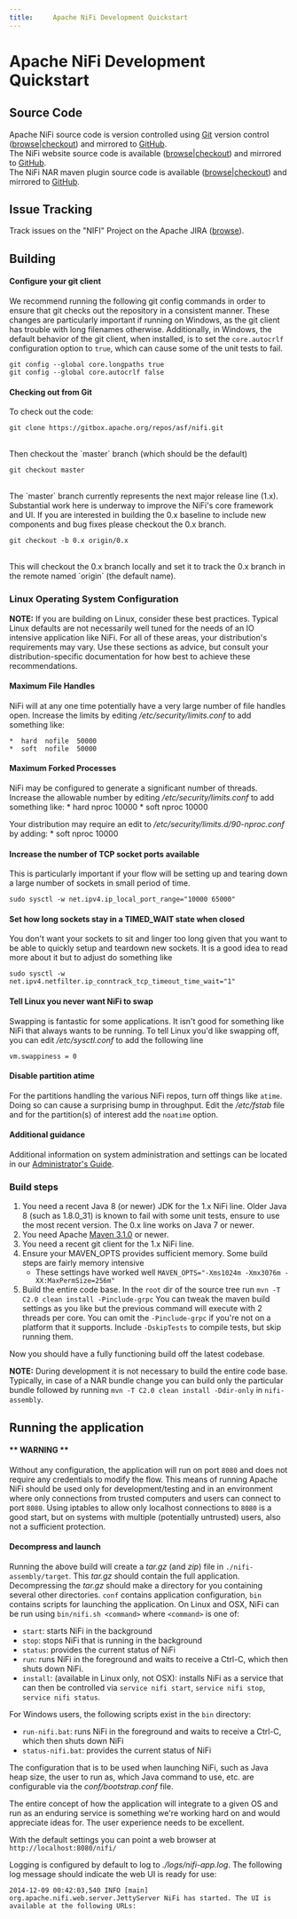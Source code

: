 ```yaml
---
title:     Apache NiFi Development Quickstart
---
```


# Apache NiFi Development Quickstart

## Source Code

Apache NiFi source code is version controlled using [Git][git] version control ([browse][gitbrowse]|[checkout][gitrepo]) and mirrored to [GitHub][githubrepo].
<br />The NiFi website source code is available ([browse][gitbrowsenifisite]|[checkout][gitreponifisite]) and mirrored to [GitHub][githubreposite].
<br />The NiFi NAR maven plugin source code is available ([browse][gitbrowsenifimaven]|[checkout][gitreponifimaven]) and mirrored to [GitHub][githubrepoplugin].

## Issue Tracking

Track issues on the "NIFI" Project on the Apache JIRA ([browse][jira]).

## Building

#### Configure your git client

We recommend running the following git config commands in order to ensure
that git checks out the repository in a consistent manner. These changes
are particularly important if running on Windows, as the git client has
trouble with long filenames otherwise. Additionally, in Windows, the
default behavior of the git client, when installed, is to set the
`core.autocrlf` configuration option to `true`, which can cause some of
the unit tests to fail.

```
git config --global core.longpaths true
git config --global core.autocrlf false
```

#### Checking out from Git

To check out the code:

```
git clone https://gitbox.apache.org/repos/asf/nifi.git
```
<br/>
Then checkout the `master` branch (which should be the default)

```
git checkout master
```

<br/>
The `master` branch currently represents the next major release line (1.x). Substantial work here is underway to improve the NiFi's core framework and UI. If you are interested in building the 0.x baseline to include new components and bug fixes please checkout the 0.x branch.
<br/>

```
git checkout -b 0.x origin/0.x
```

<br/>
This will checkout the 0.x branch locally and set it to track the 0.x branch in the remote named `origin` (the default name).
<br/>

### Linux Operating System Configuration

**NOTE:** If you are building on Linux, consider these best practices. Typical Linux defaults are not necessarily well tuned for the needs of an IO intensive application like NiFi.
For all of these areas, your distribution's requirements may vary.  Use these sections as advice, but consult your distribution-specific documentation for how best to achieve these recommendations.


#### Maximum File Handles

NiFi will at any one time potentially have a very large number of file handles open.  Increase the limits by
editing _/etc/security/limits.conf_ to add something like:

    *  hard  nofile  50000
    *  soft  nofile  50000

#### Maximum Forked Processes

NiFi may be configured to generate a significant number of threads.  Increase the allowable number by editing _/etc/security/limits.conf_ to add something like:
    *  hard  nproc  10000
    *  soft  nproc  10000

Your distribution may require an edit to _/etc/security/limits.d/90-nproc.conf_ by adding:
    *  soft  nproc  10000

#### Increase the number of TCP socket ports available
This is particularly important if your flow will be setting up and tearing down a large number of sockets in small period of time.

    sudo sysctl -w net.ipv4.ip_local_port_range="10000 65000"

#### Set how long sockets stay in a TIMED_WAIT state when closed
You don't want your sockets to sit and linger too long given that you want to be able to quickly setup and teardown new sockets.  It is a good idea to read more about
it but to adjust do something like

    sudo sysctl -w net.ipv4.netfilter.ip_conntrack_tcp_timeout_time_wait="1"


#### Tell Linux you never want NiFi to swap
Swapping is fantastic for some applications.  It isn't good for something like
NiFi that always wants to be running.  To tell Linux you'd like swapping off, you
can edit _/etc/sysctl.conf_ to add the following line

    vm.swappiness = 0

#### Disable partition atime
For the partitions handling the various NiFi repos, turn off things like `atime`.
Doing so can cause a surprising bump in throughput.  Edit the _/etc/fstab_ file
and for the partition(s) of interest add the `noatime` option.

#### Additional guidance
Additional information on system administration and settings can be located in our [Administrator's Guide][adminguide].

### Build steps

1. You need a recent Java 8 (or newer) JDK for the 1.x NiFi line. Older Java 8 (such as 1.8.0_31) is known to fail with some unit tests, ensure to use the most recent version.  The 0.x line works on Java 7 or newer.
2. You need Apache [Maven 3.1.0][maven] or newer.
3. You need a recent git client for the 1.x NiFi line.
4. Ensure your MAVEN_OPTS provides sufficient memory.  Some build steps are fairly memory intensive
    - These settings have worked well `MAVEN_OPTS="-Xms1024m -Xmx3076m -XX:MaxPermSize=256m"`
5. Build the entire code base.  In the `root` dir of the source tree run `mvn -T C2.0 clean install -Pinclude-grpc`
   You can tweak the maven build settings as you like but the previous command will execute with 2 threads per core.
   You can omit the `-Pinclude-grpc` if you're not on a platform that it supports.
   Include `-DskipTests` to compile tests, but skip running them.

Now you should have a fully functioning build off the latest codebase.

**NOTE:**  During development it is not necessary to build the entire code base. Typically, in case of a NAR bundle change you can build only the particular bundle followed by running `mvn -T C2.0 clean install -Ddir-only` in `nifi-assembly`.

## Running the application

#### ** WARNING **

Without any configuration, the application will run on port `8080` and does not require any credentials to modify
the flow. This means of running Apache NiFi should be used only for development/testing and in an environment where only
connections from trusted computers and users can connect to port `8080`. Using iptables to allow only localhost connections
to `8080` is a good start, but on systems with multiple (potentially untrusted) users, also not a sufficient protection.

#### Decompress and launch

Running the above build will create a _tar.gz_ (and _zip_) file in `./nifi-assembly/target`. This _tar.gz_ should
contain the full application. Decompressing the _tar.gz_ should make a directory for you containing several other
directories. `conf` contains application configuration, `bin` contains scripts
for launching the application. On Linux and OSX, NiFi can be run using `bin/nifi.sh <command>` where
`<command>` is one of:

+ `start`: starts NiFi in the background
+ `stop`: stops NiFi that is running in the background
+ `status`: provides the current status of NiFi
+ `run`: runs NiFi in the foreground and waits to receive a Ctrl-C, which then shuts down NiFi.
+ `install`: (available in Linux only, not OSX): installs NiFi as a service that can then be controlled
via `service nifi start`, `service nifi stop`, `service nifi status`.


For Windows users, the following scripts exist in the `bin` directory:

+ `run-nifi.bat`: runs NiFi in the foreground and waits to receive a Ctrl-C, which then shuts down NiFi
+ `status-nifi.bat`: provides the current status of NiFi

The configuration that is to be used when launching NiFi, such as Java heap size, the user
to run as, which Java command to use, etc. are configurable via the _conf/bootstrap.conf_ file.

The entire concept of how the application will integrate to a given OS and run as an
enduring service is something we're working hard on and would appreciate ideas for.  The user experience needs to
be excellent.

With the default settings you can point a web browser at `http://localhost:8080/nifi/`

Logging is configured by default to log to _./logs/nifi-app.log_. The following log message should indicate the web UI
is ready for use:

    2014-12-09 00:42:03,540 INFO [main] org.apache.nifi.web.server.JettyServer NiFi has started. The UI is available at the following URLs:

[adminguide]: https://nifi.apache.org/docs/nifi-docs/html/administration-guide.html
[maven]: https://maven.apache.org/
[jira]: https://issues.apache.org/jira/browse/NIFI
[git]: https://git-scm.com/
[gitbrowse]: https://gitbox.apache.org/repos/asf?p=nifi.git;a=summary
[gitbrowsenifisite]: https://gitbox.apache.org/repos/asf?p=nifi-site.git;a=summary
[gitbrowsenifimaven]: https://gitbox.apache.org/repos/asf?p=nifi-maven.git;a=summary
[gitrepo]: https://gitbox.apache.org/repos/asf/nifi.git
[gitreponifisite]: https://gitbox.apache.org/repos/asf/nifi-site.git
[gitreponifimaven]: https://gitbox.apache.org/repos/asf/nifi-maven.git
[githubrepo]: https://github.com/apache/nifi
[githubreposite]: https://github.com/apache/nifi-site
[githubrepoplugin]: https://github.com/apache/nifi-maven
